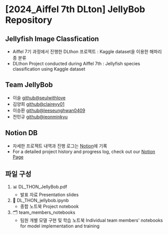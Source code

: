 # [2024_Aiffel 7th DLton] JellyBob Repository

## Jellyfish Image Classfication
- Aiffel 7기 과정에서 진행한 DLthon 프로젝트 : Kaggle dataset을 이용한 해파리 종 분류
- DLthon Project conducted during Aiffel 7th : Jellyfish species classification using Kaggle dataset


## Team JellyBob
- 이슬 [github@seulwithlove](https://github.com/seulwithlove)
- 김양희 [github@claireyy01](https://github.com/claireyy01)
- 이승환 [github@leeseunghwan0409](https://github.com/leeseunghwan0409)
- 전민규 [github@jeonminkyu](https://github.com/jeonminkyu)


## Notion DB 
- 자세한 프로젝트 내역과 진행 로그는 [Notion](https://www.notion.so/seeul/Aiffel-7th-DLthon-JellyBob-2ff737a60ed2430083c828ad48f2a5b5?pvs=4)에 기록
- For a detailed project history and progress log, check out our [Notion Page](https://www.notion.so/seeul/Aiffel-7th-DLthon-JellyBob-2ff737a60ed2430083c828ad48f2a5b5?pvs=4)


## 파일 구성
1. 📊 DL_THON_JellyBob.pdf
   - 발표 자료 Presentation slides
2. 📘 DL_THON_jellybob.ipynb
   - 종합 노트북 Project notebook
3. 🗂 team_members_notebooks
   - 팀원 개별 모델 구현 및 학습 노트북 Individual team members' notebooks for model implementation and training

